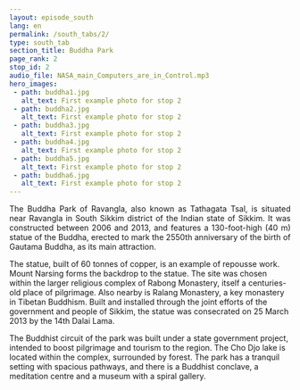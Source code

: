 ```yaml
---
layout: episode_south
lang: en
permalink: /south_tabs/2/
type: south_tab
section_title: Buddha Park
page_rank: 2
stop_id: 2
audio_file: NASA_main_Computers_are_in_Control.mp3
hero_images:
 - path: buddha1.jpg
   alt_text: First example photo for stop 2
 - path: buddha2.jpg
   alt_text: First example photo for stop 2
 - path: buddha3.jpg
   alt_text: First example photo for stop 2
 - path: buddha4.jpg
   alt_text: First example photo for stop 2
 - path: buddha5.jpg
   alt_text: First example photo for stop 2
 - path: buddha6.jpg
   alt_text: First example photo for stop 2
---
```

<p style="text-align: justify;"> 
The Buddha Park of Ravangla, also known as Tathagata Tsal, is situated near Ravangla in South Sikkim district of the Indian state of Sikkim. It was constructed between 2006 and 2013, and features a 130-foot-high (40 m) statue of the Buddha, erected to mark the 2550th anniversary of the birth of Gautama Buddha, as its main attraction. 

The statue, built of 60 tonnes of copper, is an example of repousse work. Mount Narsing forms the backdrop to the statue. The site was chosen within the larger religious complex of Rabong Monastery, itself a centuries-old place of pilgrimage. Also nearby is Ralang Monastery, a key monastery in Tibetan Buddhism. Built and installed through the joint efforts of the government and people of Sikkim, the statue was consecrated on 25 March 2013 by the 14th Dalai Lama.

The Buddhist circuit of the park was built under a state government project, intended to boost pilgrimage and tourism to the region. The Cho Djo lake is located within the complex, surrounded by forest. The park has a tranquil setting with spacious pathways, and there is a Buddhist conclave, a meditation centre and a museum with a spiral gallery.</p>